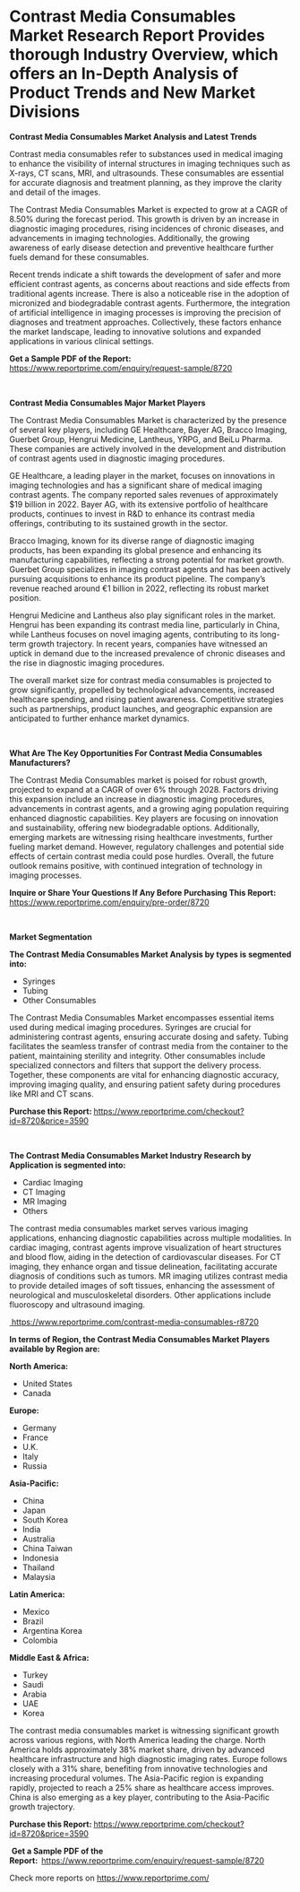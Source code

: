 <p><h1>Contrast Media Consumables Market Research Report Provides thorough Industry Overview, which offers an In-Depth Analysis of Product Trends and New Market Divisions</h1></p><p><strong>Contrast Media Consumables Market Analysis and Latest Trends</strong></p>
<p><p>Contrast media consumables refer to substances used in medical imaging to enhance the visibility of internal structures in imaging techniques such as X-rays, CT scans, MRI, and ultrasounds. These consumables are essential for accurate diagnosis and treatment planning, as they improve the clarity and detail of the images.</p><p>The Contrast Media Consumables Market is expected to grow at a CAGR of 8.50% during the forecast period. This growth is driven by an increase in diagnostic imaging procedures, rising incidences of chronic diseases, and advancements in imaging technologies. Additionally, the growing awareness of early disease detection and preventive healthcare further fuels demand for these consumables.</p><p>Recent trends indicate a shift towards the development of safer and more efficient contrast agents, as concerns about reactions and side effects from traditional agents increase. There is also a noticeable rise in the adoption of micronized and biodegradable contrast agents. Furthermore, the integration of artificial intelligence in imaging processes is improving the precision of diagnoses and treatment approaches. Collectively, these factors enhance the market landscape, leading to innovative solutions and expanded applications in various clinical settings.</p></p>
<p><strong>Get a Sample PDF of the Report:&nbsp;</strong> <a href="https://www.reportprime.com/enquiry/request-sample/8720?utm_campaign=3106&utm_medium=2&utm_source=Github&utm_content=ia&utm_term=20032025&utm_id=contrast-media-consumables">https://www.reportprime.com/enquiry/request-sample/8720</a></p>
<p>&nbsp;</p>
<p><strong>Contrast Media Consumables Major Market Players</strong></p>
<p><p>The Contrast Media Consumables Market is characterized by the presence of several key players, including GE Healthcare, Bayer AG, Bracco Imaging, Guerbet Group, Hengrui Medicine, Lantheus, YRPG, and BeiLu Pharma. These companies are actively involved in the development and distribution of contrast agents used in diagnostic imaging procedures.</p><p>GE Healthcare, a leading player in the market, focuses on innovations in imaging technologies and has a significant share of medical imaging contrast agents. The company reported sales revenues of approximately $19 billion in 2022. Bayer AG, with its extensive portfolio of healthcare products, continues to invest in R&D to enhance its contrast media offerings, contributing to its sustained growth in the sector.</p><p>Bracco Imaging, known for its diverse range of diagnostic imaging products, has been expanding its global presence and enhancing its manufacturing capabilities, reflecting a strong potential for market growth. Guerbet Group specializes in imaging contrast agents and has been actively pursuing acquisitions to enhance its product pipeline. The company’s revenue reached around €1 billion in 2022, reflecting its robust market position.</p><p>Hengrui Medicine and Lantheus also play significant roles in the market. Hengrui has been expanding its contrast media line, particularly in China, while Lantheus focuses on novel imaging agents, contributing to its long-term growth trajectory. In recent years, companies have witnessed an uptick in demand due to the increased prevalence of chronic diseases and the rise in diagnostic imaging procedures.</p><p>The overall market size for contrast media consumables is projected to grow significantly, propelled by technological advancements, increased healthcare spending, and rising patient awareness. Competitive strategies such as partnerships, product launches, and geographic expansion are anticipated to further enhance market dynamics.</p></p>
<p>&nbsp;</p>
<p><strong>What Are The Key Opportunities For Contrast Media Consumables Manufacturers?</strong></p>
<p><p>The Contrast Media Consumables market is poised for robust growth, projected to expand at a CAGR of over 6% through 2028. Factors driving this expansion include an increase in diagnostic imaging procedures, advancements in contrast agents, and a growing aging population requiring enhanced diagnostic capabilities. Key players are focusing on innovation and sustainability, offering new biodegradable options. Additionally, emerging markets are witnessing rising healthcare investments, further fueling market demand. However, regulatory challenges and potential side effects of certain contrast media could pose hurdles. Overall, the future outlook remains positive, with continued integration of technology in imaging processes.</p></p>
<p><strong>Inquire or Share Your Questions If Any Before Purchasing This Report:</strong> <a href="https://www.reportprime.com/enquiry/pre-order/8720?utm_campaign=3106&utm_medium=2&utm_source=Github&utm_content=ia&utm_term=20032025&utm_id=contrast-media-consumables">https://www.reportprime.com/enquiry/pre-order/8720</a></p>
<p>&nbsp;</p>
<p><strong>Market Segmentation</strong></p>
<p><strong>The Contrast Media Consumables Market Analysis by types is segmented into:</strong></p>
<p><ul><li>Syringes</li><li>Tubing</li><li>Other Consumables</li></ul></p>
<p><p>The Contrast Media Consumables Market encompasses essential items used during medical imaging procedures. Syringes are crucial for administering contrast agents, ensuring accurate dosing and safety. Tubing facilitates the seamless transfer of contrast media from the container to the patient, maintaining sterility and integrity. Other consumables include specialized connectors and filters that support the delivery process. Together, these components are vital for enhancing diagnostic accuracy, improving imaging quality, and ensuring patient safety during procedures like MRI and CT scans.</p></p>
<p><strong>Purchase this Report:&nbsp;</strong><a href="https://www.reportprime.com/checkout?id=8720&price=3590&utm_campaign=3106&utm_medium=2&utm_source=Github&utm_content=ia&utm_term=20032025&utm_id=contrast-media-consumables">https://www.reportprime.com/checkout?id=8720&price=3590</a></p>
<p>&nbsp;</p>
<p><strong>The Contrast Media Consumables Market Industry Research by Application is segmented into:</strong></p>
<p><ul><li>Cardiac Imaging</li><li>CT Imaging</li><li>MR Imaging</li><li>Others</li></ul></p>
<p><p>The contrast media consumables market serves various imaging applications, enhancing diagnostic capabilities across multiple modalities. In cardiac imaging, contrast agents improve visualization of heart structures and blood flow, aiding in the detection of cardiovascular diseases. For CT imaging, they enhance organ and tissue delineation, facilitating accurate diagnosis of conditions such as tumors. MR imaging utilizes contrast media to provide detailed images of soft tissues, enhancing the assessment of neurological and musculoskeletal disorders. Other applications include fluoroscopy and ultrasound imaging.</p></p>
<p><a href="https://www.reportprime.com/contrast-media-consumables-r8720?utm_campaign=3106&utm_medium=2&utm_source=Github&utm_content=ia&utm_term=20032025&utm_id=contrast-media-consumables">&nbsp;https://www.reportprime.com/contrast-media-consumables-r8720</a></p>
<p><strong>In terms of Region, the Contrast Media Consumables Market Players available by Region are:</strong></p>
<p>
    <p> <strong> North America: </strong>
        <ul>
            <li>United States</li>
            <li>Canada</li>
        </ul>
        </p> 
    <p> <strong> Europe: </strong>
        <ul>
            <li>Germany</li>
            <li>France</li>
            <li>U.K.</li>
            <li>Italy</li>
            <li>Russia</li>
        </ul>
        </p> 
    <p> <strong> Asia-Pacific: </strong>
        <ul>
            <li>China</li>
            <li>Japan</li>
            <li>South Korea</li>
            <li>India</li>
            <li>Australia</li>
            <li>China Taiwan</li>
            <li>Indonesia</li>
            <li>Thailand</li>
            <li>Malaysia</li>
        </ul>
        </p> 
    <p> <strong> Latin America: </strong>
        <ul>
            <li>Mexico</li>
            <li>Brazil</li>
            <li>Argentina Korea</li>
            <li>Colombia</li>
        </ul>
        </p> 
    <p> <strong> Middle East & Africa: </strong>
        <ul>
            <li>Turkey</li>
            <li>Saudi</li>
            <li>Arabia</li>
            <li>UAE</li>
            <li>Korea</li>
        </ul>
    </p>
    </p>
<p><p>The contrast media consumables market is witnessing significant growth across various regions, with North America leading the charge. North America holds approximately 38% market share, driven by advanced healthcare infrastructure and high diagnostic imaging rates. Europe follows closely with a 31% share, benefiting from innovative technologies and increasing procedural volumes. The Asia-Pacific region is expanding rapidly, projected to reach a 25% share as healthcare access improves. China is also emerging as a key player, contributing to the Asia-Pacific growth trajectory.</p></p>
<p><strong>Purchase this Report: </strong><a href="https://www.reportprime.com/checkout?id=8720&price=3590&utm_campaign=3106&utm_medium=2&utm_source=Github&utm_content=ia&utm_term=20032025&utm_id=contrast-media-consumables">https://www.reportprime.com/checkout?id=8720&price=3590</a></p>
<p>&nbsp;<strong>Get a Sample PDF of the Report:&nbsp;&nbsp;</strong><a href="https://www.reportprime.com/enquiry/request-sample/8720?utm_campaign=3106&utm_medium=2&utm_source=Github&utm_content=ia&utm_term=20032025&utm_id=contrast-media-consumables">https://www.reportprime.com/enquiry/request-sample/8720</a></p>
<p><strong></strong></p>
<p>Check more reports on <a href="https://www.reportprime.com/?utm_campaign=3106&utm_medium=2&utm_source=Github&utm_content=ia&utm_term=20032025&utm_id=contrast-media-consumables">https://www.reportprime.com/</a></p>